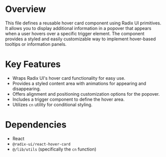 # Overview

This file defines a reusable hover card component using Radix UI primitives. It allows you to display additional information in a popover that appears when a user hovers over a specific trigger element. The component provides a styled and easily customizable way to implement hover-based tooltips or information panels.

# Key Features

-   Wraps Radix UI's hover card functionality for easy use.
-   Provides a styled content area with animations for appearing and disappearing.
-   Offers alignment and positioning customization options for the popover.
-   Includes a trigger component to define the hover area.
-   Utilizes `cn` utility for conditional styling.

# Dependencies

-   React
-   `@radix-ui/react-hover-card`
-   `@/lib/utils` (specifically the `cn` function)
